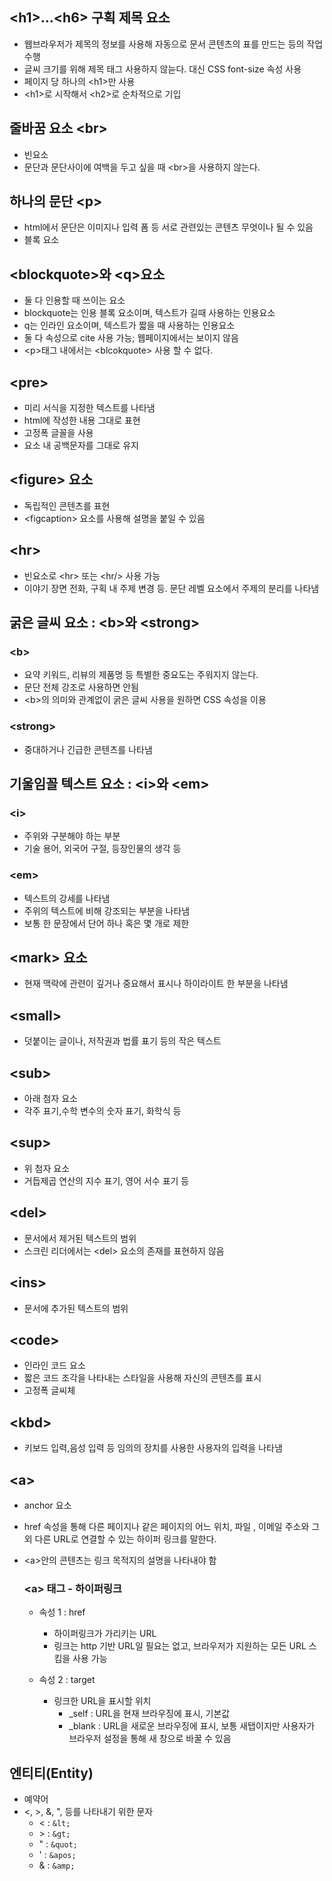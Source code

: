 ## &lt;h1&gt;...&lt;h6&gt; 구획 제목 요소
- 웹브라우저가 제목의 정보를 사용해 자동으로 문서 콘텐츠의 표를 만드는 등의 작업 수행
- 글씨 크기를 위해 제목 태그 사용하지 않늗다. 대신 CSS font-size 속성 사용
- 페이지 당 하나의 &lt;h1&gt;만 사용
- &lt;h1&gt;로 시작해서 &lt;h2&gt;로 순차적으로 기입

## 줄바꿈 요소 &lt;br&gt;
- 빈요소
- 문단과 문단사이에 여백을 두고 싶을 때 &lt;br&gt;을 사용하지 않는다.

## 하나의 문단 &lt;p&gt;
- html에서 문단은 이미지나 입력 폼 등 서로 관련있는 콘텐츠 무엇이나 될 수 있음
- 블록 요소

## &lt;blockquote&gt;와 &lt;q&gt;요소
- 둘 다 인용할 때 쓰이는 요소
- blockquote는 인용 블록 요소이며, 텍스트가 길때 사용하는 인용요소
- q는 인라인 요소이며, 텍스트가 짧을 때 사용하는 인용요소
- 둘 다 속성으로 cite 사용 가능; 웹페이지에서는 보이지 않음
- &lt;p&gt;태그 내에서는 &lt;blcokquote&gt; 사용 할 수 
없다.

## &lt;pre&gt;
- 미리 서식을 지정한 텍스트를 나타냄
- html에 작성한 내용 그대로 표현
- 고정폭 글꼴을 사용 
- 요소 내 공백문자를 그대로 유지

## &lt;figure&gt; 요소
- 독립적인 콘텐츠를 표현
- &lt;figcaption&gt; 요소를 사용해 설명을 붙일 수 있음

## &lt;hr&gt;
- 빈요소로 &lt;hr&gt; 또는 &lt;hr/&gt; 사용 가능
- 이야기 장면 전화, 구획 내 주제 변경 등. 문단 레벨 요소에서 주제의 분리를 나타냄

## 굵은 글씨 요소 : &lt;b&gt;와 &lt;strong&gt;

  ### &lt;b&gt;
  - 요약 키워드, 리뷰의 제품명 등 특별한 중요도는 주워지지 않는다.
  - 문단 전체 강조로 사용하면 안됨
  - &lt;b&gt;의 의미와 관계없이 굵은 글씨 사용을 원하면 CSS 속성을 이용

  ### &lt;strong&gt;
  - 중대하거나 긴급한 콘텐츠를 나타냄
  
## 기울임꼴 텍스트 요소 : &lt;i&gt;와 &lt;em&gt;

### &lt;i&gt;
- 주위와 구분해야 하는 부분
- 기술 용어, 외국어 구절, 등장인물의 생각 등

### &lt;em&gt;
- 텍스트의 강세를 나타냄
- 주위의 텍스트에 비해 강조되는 부분을 나타냄
- 보통 한 문장에서 단어 하나 혹은 몇 개로 제한

## &lt;mark&gt; 요소
- 현재 맥락에 관련이 깊거나 중요해서 표시나 하이라이트 한 부분을 나타냄

## &lt;small&gt;
- 덧붙이는 글이나, 저작권과 법률 표기 등의 작은 텍스트

## &lt;sub&gt;
- 아래 첨자 요소
- 각주 표기,수학 변수의 숫자 표기, 화학식 등

## &lt;sup&gt;
- 위 첨자 요소
- 거듭제곱 연산의 지수 표기, 영어 서수 표기 등

## &lt;del&gt;
- 문서에서 제거된 텍스트의 범위
- 스크린 리더에서는 &lt;del&gt; 요소의 존재를 표현하지 않음

## &lt;ins&gt;
- 문서에 추가된 텍스트의 범위

## &lt;code&gt;
- 인라인 코드 요소
- 짧은 코드 조각을 나타내는 스타일을 사용해 자신의 콘텐츠를 표시
- 고정폭 글씨체

## &lt;kbd&gt;
- 키보드 입력,음성 입력 등 임의의 장치를 사용한 사용자의 입력을 나타냄

## &lt;a&gt;
- anchor 요소
- href 속성을 통해 다른 페이지나 같은 페이지의 어느 위치, 파일 , 이메일 주소와 그 외 다른 URL로 연결할 수 있는 하이퍼 링크를 말한다.
- &lt;a&gt;안의 콘텐츠는 링크 목적지의 설명을 나타내야 함

  ### &lt;a&gt; 태그 - 하이퍼링크
  - 속성 1 : href 
    -  하이퍼링크가 가리키는 URL
    - 링크는 http 기반 URL일 필요는 없고, 브라우저가 지원하는 모든 URL 스킴을 사용 가능
  
  - 속성 2 : target
    - 링크한 URL을 표시할 위치
      - _self : URL을 현재 브라우징에 표시, 기본값
      - _blank : URL을 새로운 브라우징에 표시, 보통 새탭이지만 사용자가 브라우저 설정을 통해 새 창으로 바꿀 수 있음
  
 ## 엔티티(Entity)

- 예약어
- <, >, &, ", 등를 나타내기 위한 문자
  - < : ```&lt;```
  - \> :  ```&gt; ```
  - " :  ``` &quot; ```
  - ' :  ``` &apos; ```
  - & :  ``` &amp; ```

